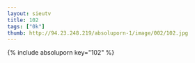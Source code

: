 ```yaml
--- 
layout: sieutv
title: 102
tags: ["0k"]
thumb: http://94.23.248.219/absoluporn-1/image/002/102.jpg
---
```

{% include absoluporn key="102" %} 
